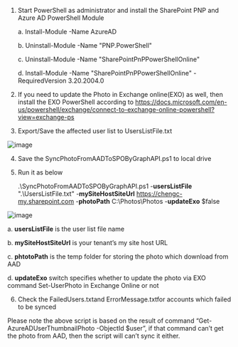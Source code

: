 1. Start PowerShell as administrator and install the SharePoint PNP and Azure AD PowerShell Module

	a. Install-Module -Name AzureAD

	b. Uninstall-Module -Name "PNP.PowerShell"

	c. Uninstall-Module -Name "SharePointPnPPowerShellOnline"

	d. Install-Module -Name "SharePointPnPPowerShellOnline" -RequiredVersion 3.20.2004.0

2. If you need to update the Photo in Exchange online(EXO) as well, then install the EXO PowerShell according to https://docs.microsoft.com/en-us/powershell/exchange/connect-to-exchange-online-powershell?view=exchange-ps
3. Export/Save the affected user list to UsersListFile.txt

![image](https://user-images.githubusercontent.com/21354416/151517552-413b9ce5-7dc6-4fe5-be48-d7a98d241638.png)


4. Save the SyncPhotoFromAADToSPOByGraphAPI.ps1 to local drive
5. Run it as below 
	
	.\SyncPhotoFromAADToSPOByGraphAPI.ps1 -**usersListFile** ".\UsersListFile.txt" -**mySiteHostSiteUrl** https://chengc-my.sharepoint.com -**photoPath** C:\Photos\Photos -**updateExo** $false

![image](https://user-images.githubusercontent.com/21354416/151515934-0579cdb1-f2e9-4842-9042-20c5bf5c99fa.png)

a. **usersListFile** is the user list file name

b. **mySiteHostSiteUrl** is your tenant’s my site host URL

c. **phtotoPath** is the temp folder for storing the photo which download from AAD

d. **updateExo** switch specifies whether to update the photo via EXO command Set-UserPhoto in Exchange Online or not

6. Check the FailedUsers.txtand ErrorMessage.txtfor accounts which failed to be synced 
 
Please note the above script is based on the result of command “Get-AzureADUserThumbnailPhoto -ObjectId $user”, if that command can’t get the photo from AAD, then the script will can’t sync it either.





